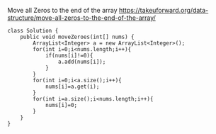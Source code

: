 Move all Zeros to the end of the array https://takeuforward.org/data-structure/move-all-zeros-to-the-end-of-the-array/
```
class Solution {
    public void moveZeroes(int[] nums) {
        ArrayList<Integer> a = new ArrayList<Integer>();
        for(int i=0;i<nums.length;i++){
            if(nums[i]!=0){
                a.add(nums[i]);
            }
        }
        for(int i=0;i<a.size();i++){
            nums[i]=a.get(i);
        }
        for(int i=a.size();i<nums.length;i++){
            nums[i]=0;
        }
    }
}
```
